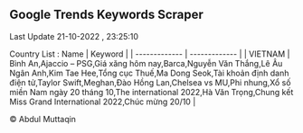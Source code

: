 

## Google Trends Keywords Scraper 
 
Last Update 21-10-2022 , 23:25:10

Country List :
 Name  | Keyword |
| ------------- | ------------- |
| VIETNAM | Bình An,Ajaccio – PSG,Giá xăng hôm nay,Barca,Nguyễn Văn Thắng,Lê Âu Ngân Anh,Kim Tae Hee,Tổng cục Thuế,Ma Dong Seok,Tài khoản định danh điện tử,Taylor Swift,Meghan,Đào Hồng Lan,Chelsea vs MU,Phi nhung,Xổ số miền Nam ngày 20 tháng 10,The international 2022,Hà Văn Trọng,Chung kết Miss Grand International 2022,Chúc mừng 20/10 |



© Abdul Muttaqin 
